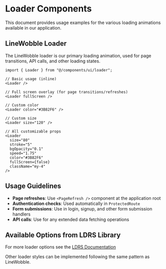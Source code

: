 # Loader Components

This document provides usage examples for the various loading animations available in our application.

## LineWobble Loader

The LineWobble loader is our primary loading animation, used for page transitions, API calls, and other loading states.

```tsx
import { Loader } from "@/components/ui/loader";

// Basic usage (inline)
<Loader />

// Full screen overlay (for page transitions/refreshes)
<Loader fullScreen />

// Custom color
<Loader color="#3B82F6" />

// Custom size
<Loader size="120" />

// All customizable props
<Loader 
  size="80"
  stroke="5"
  bgOpacity="0.1"
  speed="1.75"
  color="#3B82F6"
  fullScreen={false}
  className="my-4"
/>
```

## Usage Guidelines

- **Page refreshes**: Use `<PageRefresh />` component at the application root
- **Authentication checks**: Used automatically in `ProtectedRoute`
- **Form submissions**: Use in login, signup, and other form submission handlers
- **API calls**: Use for any extended data fetching operations

## Available Options from LDRS Library

For more loader options see the [LDRS Documentation](https://uiwjs.github.io/react-ldrs/)

Other loader styles can be implemented following the same pattern as LineWobble. 